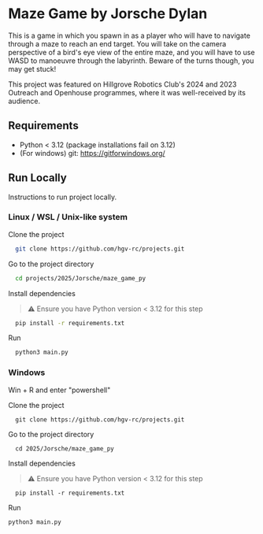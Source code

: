 # Maze Game by Jorsche Dylan
This is a game in which you spawn in as a player who will have to navigate through a maze to reach an end target. You will take on the camera perspective of a bird's eye view of the entire maze, and you will have to use WASD to manoeuvre through the labyrinth. Beware of the turns though, you may get stuck!

This project was featured on Hillgrove Robotics Club's 2024 and 2023 Outreach and Openhouse programmes, where it was well-received by its audience.





## Requirements
- Python < 3.12 (package installations fail on 3.12)
- (For windows) git: https://gitforwindows.org/
## Run Locally
Instructions to run project locally.


### Linux / WSL / Unix-like system
Clone the project

```bash
  git clone https://github.com/hgv-rc/projects.git
```

Go to the project directory

```bash
  cd projects/2025/Jorsche/maze_game_py
```

Install dependencies

> ⚠️ Ensure you have Python version < 3.12 for this step

```bash
  pip install -r requirements.txt
```

Run

```bash
  python3 main.py
```

### Windows
Win + R and enter "powershell"

Clone the project
```
  git clone https://github.com/hgv-rc/projects.git
```

Go to the project directory
```
  cd 2025/Jorsche/maze_game_py
```

Install dependencies 
> ⚠️ Ensure you have Python version < 3.12 for this step 

```
  pip install -r requirements.txt
```

Run

```
python3 main.py
```
